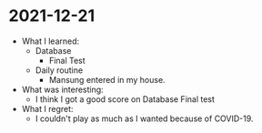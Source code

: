 # 2021-12-21

- What I learned: 
  - Database
    - Final Test
  - Daily routine
    - Mansung entered in my house.
- What was interesting: 
  - I think I got a good score on Database Final test
- What I regret: 
  - I couldn't play as much as I wanted because of COVID-19.